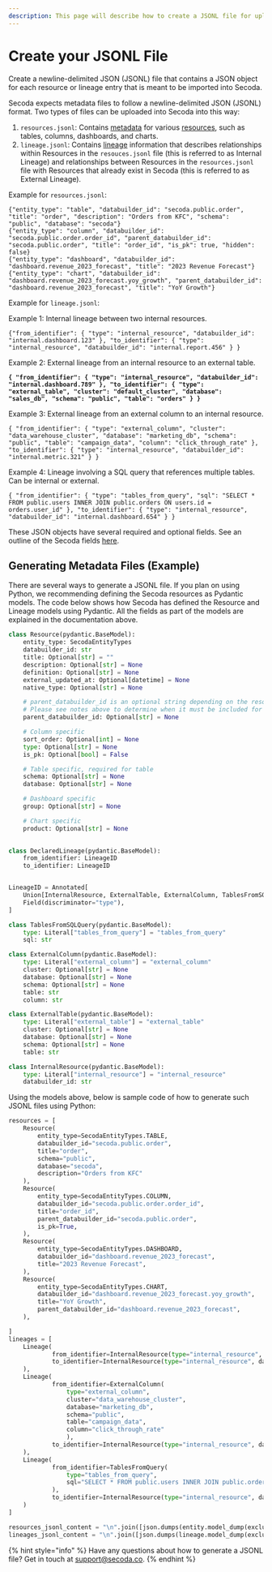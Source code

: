 ```yaml
---
description: This page will describe how to create a JSONL file for upload into Secoda.
---
```


# Create your JSONL File

Create a newline-delimited JSON (JSONL) file that contains a JSON object for each resource or lineage entry that is meant to be imported into Secoda.&#x20;

Secoda expects metadata files to follow a newline-delimited JSON (JSONL) format. Two types of files can be uploaded into Secoda into this way:&#x20;

1. `resources.jsonl`: Contains [metadata](../../../../resource-and-metadata-management/#what-is-metadata) for various [resources](../../../../resource-and-metadata-management/#what-is-a-resource), such as tables, columns, dashboards, and charts.
2. `lineage.jsonl`: Contains [lineage](../../../../features/data-lineage.md) information that describes relationships within Resources in the `resouces.jsonl` file (this is referred to as Internal Lineage) and relationships between Resources in the `resources.jsonl` file with Resources that already exist in Secoda (this is referred to as External Lineage).

Example for `resources.jsonl`:

```
{"entity_type": "table", "databuilder_id": "secoda.public.order", "title": "order", "description": "Orders from KFC", "schema": "public", "database": "secoda"}
{"entity_type": "column", "databuilder_id": "secoda.public.order.order_id", "parent_databuilder_id": "secoda.public.order", "title": "order_id", "is_pk": true, "hidden": false}
{"entity_type": "dashboard", "databuilder_id": "dashboard.revenue_2023_forecast", "title": "2023 Revenue Forecast"}
{"entity_type": "chart", "databuilder_id": "dashboard.revenue_2023_forecast.yoy_growth", "parent_databuilder_id": "dashboard.revenue_2023_forecast", "title": "YoY Growth"}
```

Example for `lineage.jsonl`:

Example 1: Internal lineage between two internal resources.&#x20;

```
{"from_identifier": { "type": "internal_resource", "databuilder_id": "internal.dashboard.123" }, "to_identifier": { "type": "internal_resource", "databuilder_id": "internal.report.456" } } 
```

Example 2: External lineage from an internal resource to an external table.&#x20;

<pre><code><strong>{ "from_identifier": { "type": "internal_resource", "databuilder_id": "internal.dashboard.789" }, "to_identifier": { "type": "external_table", "cluster": "default_cluster", "database": "sales_db", "schema": "public", "table": "orders" } } 
</strong></code></pre>

Example 3: External lineage from an external column to an internal resource.

```
{ "from_identifier": { "type": "external_column", "cluster": "data_warehouse_cluster", "database": "marketing_db", "schema": "public", "table": "campaign_data", "column": "click_through_rate" }, "to_identifier": { "type": "internal_resource", "databuilder_id": "internal.metric.321" } } 
```

Example 4: Lineage involving a SQL query that references multiple tables. Can be internal or external.&#x20;

```
{ "from_identifier": { "type": "tables_from_query", "sql": "SELECT * FROM public.users INNER JOIN public.orders ON users.id = orders.user_id" }, "to_identifier": { "type": "internal_resource", "databuilder_id": "internal.dashboard.654" } }
```

These JSON objects have several required and optional fields. See an outline of the Secoda fields [here](../../secoda-fields-explained.md).&#x20;

## Generating Metadata Files (Example)

There are several ways to generate a JSONL file. If you plan on using Python, we recommending defining the Secoda resources as Pydantic models. The code below shows how Secoda has defined the Resource and Lineage models using Pydantic. All the fields as part of the models are explained in the documentation above.

```python
class Resource(pydantic.BaseModel):
    entity_type: SecodaEntityTypes
    databuilder_id: str
    title: Optional[str] = ""
    description: Optional[str] = None
    definition: Optional[str] = None
    external_updated_at: Optional[datetime] = None
    native_type: Optional[str] = None

    # parent_databuilder_id is an optional string depending on the resource that is being created. 
    # Please see notes above to determine when it must be included for your resource.
    parent_databuilder_id: Optional[str] = None

    # Column specific
    sort_order: Optional[int] = None
    type: Optional[str] = None
    is_pk: Optional[bool] = False

    # Table specific, required for table
    schema: Optional[str] = None
    database: Optional[str] = None

    # Dashboard specific
    group: Optional[str] = None

    # Chart specific
    product: Optional[str] = None
    
```

```python
class DeclaredLineage(pydantic.BaseModel):
    from_identifier: LineageID
    to_identifier: LineageID


LineageID = Annotated[
    Union[InternalResource, ExternalTable, ExternalColumn, TablesFromSQLQuery],
    Field(discriminator="type"),
]

class TablesFromSQLQuery(pydantic.BaseModel):
    type: Literal["tables_from_query"] = "tables_from_query"
    sql: str

class ExternalColumn(pydantic.BaseModel):
    type: Literal["external_column"] = "external_column"
    cluster: Optional[str] = None
    database: Optional[str] = None
    schema: Optional[str] = None
    table: str
    column: str

class ExternalTable(pydantic.BaseModel):
    type: Literal["external_table"] = "external_table"
    cluster: Optional[str] = None
    database: Optional[str] = None
    schema: Optional[str] = None
    table: str

class InternalResource(pydantic.BaseModel):
    type: Literal["internal_resource"] = "internal_resource"
    databuilder_id: str
```

Using the models above, below is sample code of how to generate such JSONL files using Python:

```python
resources = [
	Resource(
		entity_type=SecodaEntityTypes.TABLE,
		databuilder_id="secoda.public.order",
		title="order",
		schema="public",
		database="secoda",
		description="Orders from KFC"
	),
	Resource(
		entity_type=SecodaEntityTypes.COLUMN,
		databuilder_id="secoda.public.order.order_id",
		title="order_id",
		parent_databuilder_id="secoda.public.order",
		is_pk=True,
	),
	Resource(
		entity_type=SecodaEntityTypes.DASHBOARD,
		databuilder_id="dashboard.revenue_2023_forecast",
		title="2023 Revenue Forecast",
	),
	Resource(
		entity_type=SecodaEntityTypes.CHART,
		databuilder_id="dashboard.revenue_2023_forecast.yoy_growth",
		title="YoY Growth",
		parent_databuilder_id="dashboard.revenue_2023_forecast",
	),

]
lineages = [
	Lineage(
    		from_identifier=InternalResource(type="internal_resource", databuilder_id="dashboard.revenue_2023_forecast"),
    		to_identifier=InternalResource(type="internal_resource", databuilder_id="dashboard.revenue_2023_forecast.yoy_growth")
	),
	Lineage(
    		from_identifier=ExternalColumn(
        		type="external_column",
        		cluster="data_warehouse_cluster",
        		database="marketing_db",
        		schema="public",
        		table="campaign_data",
        		column="click_through_rate"
    			),
    		to_identifier=InternalResource(type="internal_resource", databuilder_id="secoda.public.order.order_id")
	),
	Lineage(
    		from_identifier=TablesFromQuery(
        		type="tables_from_query",
        		sql="SELECT * FROM public.users INNER JOIN public.orders ON users.id = orders.user_id"
    		),
    		to_identifier=InternalResource(type="internal_resource", databuilder_id="dashboard.revenue_2023_forecast")
	)
]

resources_jsonl_content = "\n".join([json.dumps(entity.model_dump(exclude_none=True, by_alias=True)) for resource in resources])
lineages_jsonl_content = "\n".join([json.dumps(lineage.model_dump(exclude_none=True, by_alias=True)) for lineage in lineages])
```

{% hint style="info" %}
Have any questions about how to generate a JSONL file? Get in touch at [support@secoda.co](mailto:support@secoda.co).
{% endhint %}
